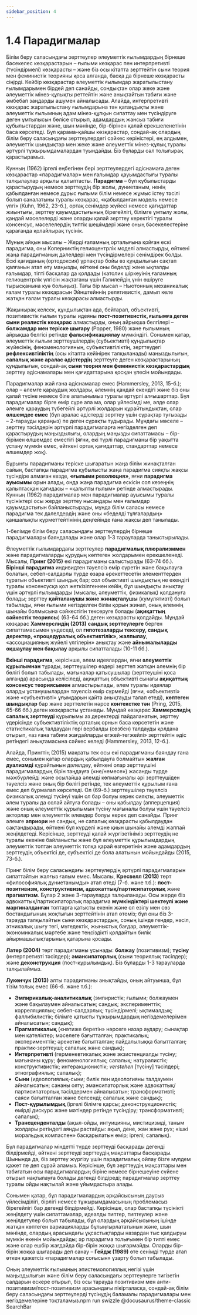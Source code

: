 ```yaml
---
sidebar_position: 4
---
```


# 1.4 Парадигмалар

Білім беру саласындағы зерттеулер әлеуметтік ғылымдардың бірнеше бәсекелес көзқарастарын – ғылыми көзқарас пен интерпретивті (түсіндірмелі) көзқарасты – және біз осы кітапта зерттейтін сыни теория мен феминистік теорияны қоса алғанда, басқа да бірнеше көзқарасты сіңірді. Кейбір көзқарастар әлеуметтік ғылымдар жаратылыстану ғылымдарымен бірдей деп санайды, сондықтан олар жеке және әлеуметтік мінез-құлықты реттейтін және анықтайтын табиғи және әмбебап заңдарды ашумен айналысады. Алайда, интерпретивті көзқарас жаратылыстану ғылымдарына тән қатаңдықты және әлеуметтік ғылымның адам мінез-құлқын сипаттау мен түсіндіруге деген ұмтылысын бөлісе отырып, адамдардың жансыз табиғи құбылыстардан және, шын мәнінде, бір-бірінен қалай ерекшеленетінін баса көрсетеді. Бұл қарама-қайшы көзқарастар, сондай-ақ олардың білім беру саласындағы зерттеулердегі сәйкес көріністері, ең алдымен, әлеуметтік шындықтар мен жеке және әлеуметтік мінез-құлық туралы әртүрлі тұжырымдамалардан туындайды. Біз бұларды сәл толығырақ қарастырамыз.

Кунның (1962) іргелі еңбегінен бері зерттеулердегі әдіснамаға деген көзқарастар «парадигмалар» мен ғалымдар қауымдастығы туралы талқылаулар арқылы қалыптасты. **Парадигма** – бұл құбылыстарды қарастырудың немесе зерттеудің бір жолы, дүниетаным, ненің қабылданған немесе дұрыс ғылыми білім немесе жұмыс істеу тәсілі болып саналатыны туралы көзқарас, «қабылданған модель немесе үлгі» (Kuhn, 1962, 23-б.), ортақ сенімдер жүйесі немесе қағидаттар жиынтығы, зерттеу қауымдастығының бірегейлігі, білімге ұмтылу жолы, қандай мәселелерді және оларды қалай зерттеу керектігі туралы консенсус, мәселелердің типтік шешімдері және оның бәсекелестеріне қарағанда қолайлырақ түсінік.

Мұның айқын мысалы – Жерді ғаламның орталығына қойған ескі парадигма, оны Коперниктің гелиоцентрлік моделі алмастырды, өйткені жаңа парадигманың дәлелдері мен түсіндірмелері сенімдірек болды. Ескі қағиданың (ортодоксия) ұрпақтар бойы өз құндылығын сақтап қалғанын атап өту маңызды, өйткені оны беделді және ықпалды ғалымдар, тіпті басқалар да қолдады (католик шіркеуінің ғаламның гелиоцентрлік үлгісін жақтағаны үшін Галилейдің үнін өшіруге тырысқанына куә болыңыз). Тағы бір мысал – Ньютонның механикалық ғалам туралы көзқарасын Эйнштейннің релятивистік, дамып келе жатқан ғалам туралы көзқарасы алмастырды.

Жақынырақ келсек, құндылықтан ада, бейтарап, объективті, позитивистік ғылым туралы идеяны **пост-позитивистік, ғылымға деген сыни реалистік көзқарас** алмастырды, оның айрықша белгілері – **болжамдар мен теріске шығару** (Popper, 1980) және ғылымның айрықша белгісі ретінде **фальсификациялау** мүмкіндігі. Сонымен қатар, әлеуметтік ғылым зерттеушілердің (субъективті) құндылықтар жүйесінің, феноменологияның, субъективтіліктің, зерттеудегі **рефлексивтіліктің** (осы кітапта кейінірек талқыланады) маңыздылығын, **сапалық және аралас әдістердің** зерттеуге деген көзқарастарының құндылығын, сондай-ақ **сыни теория мен феминистік көзқарастардың** зерттеу әдіснамалары мен қағидаттарына қосқан үлесін мойындады.

Парадигмалар жай ғана әдіснамалар емес (Hammersley, 2013, 15-б.); олар – әлемге қараудың жолдары, әлемнің қандай екендігі және біз оны қалай түсіне немесе біле алатынымыз туралы әртүрлі алғышарттар. Бұл парадигмалар бірге өмір сүре ала ма, олар үйлесімді ме, әлде олар әлемге қараудың түбегейлі әртүрлі жолдарын құрайтындықтан, олар **өлшемдес емес** (бұл аралас әдістерді зерттеу үшін сұрақтар туғызады – 2-тарауды қараңыз) пе деген сұрақты тудырады. Мұндағы мәселе – зерттеу тәсілдерін әртүрлі парадигмаларға негізделген деп қарастырудың маңыздылығы, олардың маңызды сипаттамасы – бір-бірімен өлшемдес еместігі (яғни, екі түрлі парадигманы бір уақытта ұстану мүмкін емес, өйткені ортақ қағидаттар, стандарттар немесе өлшемдер жоқ).

Бұрынғы парадигманы теріске шығаратын жаңа білім жинақталған сайын, бастапқы парадигма құбылысты жаңа парадигма сияқты жақсы түсіндіре алмаған кезде, **«ғылыми революция»**, яғни **парадигма ауысымы** орын алады, онда жаңа парадигма ескісін сол кезеңнің қалыптасқан қағидасы – «қалыпты ғылым» ретінде алмастырады. Кунның (1962) парадигмалар мен парадигмалар ауысымы туралы түсініктері осы жерде зерттеу нысандары мен ғалымдар қауымдастығын байланыстырады, мұнда білім саласы немесе парадигма тек дәлелдердің және оны «беделді тұлғалардың» қаншалықты құрметтейтінінің деңгейінде ғана жақсы деп танылады.

1-бөлімде білім беру саласындағы зерттеулердің бірнеше парадигмалары баяндалады және олар 1-3 тарауларда таныстырылады.

Әлеуметтік ғылымдардағы зерттеулер **парадигмалық плюрализммен** және парадигмаларды құрудың көптеген жолдарымен ерекшеленеді. Мысалы, **Принг (2015)** екі парадигманы салыстырады (63-74 бб.). **Бірінші парадигма** индивидтен тәуелсіз өмір сүретін және бақылауға болатын, себеп-салдарлы түрде өзара әрекеттесетін элементтерден тұратын объективті шындық бар; сол объективті шындықтың не екендігі туралы консенсусқа қол жеткізілгеннен кейін, бұл шындықты анықтау үшін әртүрлі ғылымдарды (мысалы, әлеуметтік, физикалық) қолдануға болады; зерттеу **қайталанушы және жинақталушы** (кумулятивті) болып табылады, яғни ғылыми негізделген білім қорын жинап, оның әлемнің шынайы болмысына сәйкестігін тексеруге болады (**ақиқаттың сәйкестік теориясы**) (63-64 бб.) деген көзқарасты қолдайды. Мұндай көзқарас **Хаммерслидің (2013)** **сандық зерттеулерге** берген сипаттамасымен үндеседі, ол **гипотезаларды тексеру, сандық деректер, «процедуралық объективтілік», жалпылау**, «ассоциацияның жүйелі үлгілерін» анықтау және **айнымалыларды оқшаулау мен бақылау** арқылы сипатталады (10-11 бб.).

**Екінші парадигма**, керісінше, әлем идеялардан, яғни **әлеуметтік құрылымнан** тұрады, зерттеушілер өздері зерттеп жатқан әлемнің бір бөлігі болып табылады, мағыналар қатысушылар (зерттеушіні қоса алғанда) арасында келісіледі, ақиқаттың объективті сынағы **ақиқаттың консенсус теориясымен** алмастырылады, әлем туралы идеялар оларды ұстанушылардан тәуелсіз өмір сүрмейді (яғни, «объективті» және «субъективті» ұғымдарын қайта анықтауды талап етеді), **көптеген шындықтар** бар және зерттелетін нәрсе **контекстке тән** (Pring, 2015, 65-66 бб.) деген көзқарасты ұстанады. Мұндай көзқарас **Хаммерслидің** **сапалық зерттеуді** құрылымы аз деректерді пайдаланатын, зерттеу үдерісінде субъективтіліктің орталық орнын баса көрсететін және статистикалық талдаудан гөрі вербалды (сөзбен) талдауды қолдана отырып, «аз ғана табиғи жағдайларды егжей-тегжейлі» зерттейтін әдіс ретіндегі анықтамасына сәйкес келеді (Hammersley, 2013, 12-б.).

Алайда, Прингтің (2015) мақсаты тек осы екі парадигманы баяндау ғана емес, сонымен қатар олардың қабылдауға болмайтын **жалған дуализмді** құрайтынын дәлелдеу, өйткені олар зерттеушіні парадигмалардың бірін таңдауға («не/немесе») жасанды түрде мәжбүрлейді және осылайша әлемді көпмағыналы әрі зерттеушіден тәуелсіз және оның бір бөлігі ретінде, тек әлеуметтік құрылым ғана емес деп бұрмалап көрсетеді. Ол (69-б.) зерттеушілер тәуелсіз физикалық әлемді түсінуі үшін ол бар болуы керек сияқты, әлеуметтік әлем туралы да солай айтуға болады – оны қабылдау (апперцепция) және оның әлеуметтік құрылымын түсіну мағыналы болуы үшін тәуелсіз акторлар мен әлеуметтік әлемдер болуы керек деп санайды. Принг әлемге **априори** не сандық, не сапалық көзқарасты қабылдаудан сақтандырады, өйткені бұл күрделі және қиын шынайы әлемді жаппай жеңілдетеді. Керісінше, зерттеуді қалай жүргізетініміз зерттеудің не туралы екеніне байланысты және бұл әлеуметтік құрылымдардың әлеуметтік топтан әлеуметтік топқа қарай өзгеретінін және адамдардың зерттеудің объектісі де, субъектісі де бола алатынын мойындайды (2015, 73-б.).

Принг білім беру саласындағы зерттеулердің әртүрлі парадигмаларын сипаттайтын жалғыз ғалым емес. Мысалы, **Кресвелл (2013)** төрт «философиялық дүниетанымды» атап өтеді (7-б. және т.б.): **пост-позитивизм, конструктивизм, адвокаттық/партисипаторлық** және **прагматизм**. Бұлар 2 және 3-тарауларда талқыланады. Осы жерде біз адвокаттық/партисипаторлық парадигма **мүмкіндіктері шектеулі және маргиналданған** топтарға қатысты екенін және ол езілу мен сөз бостандығының жоқтығын зерттейтінін атап өтеміз; бұл оны біз 3-тарауда талқылайтын сыни көзқарастардың, соның ішінде гендер, нәсіл, этникалық шығу тегі, мүгедектік, жыныстық бағдар, әлеуметтік-экономикалық мәртебе және теңсіздікті қолдайтын билік айырмашылықтарының қатарына қосады.

**Латер (2004)** төрт парадигманы ұсынады: **болжау** (позитивизм); **түсіну** (интерпретивті тәсілдер); **эмансипаторлық** (сыни теориялық тәсілдер); және **деконструкция** (пост-құрылымдық). Біз бұларды 1-3 тарауларда талқылаймыз.

**Лукенчук (2013)** алты парадигманы анықтайды, оның айтуынша, бұл тізім толық емес (66-б. және т.б.):

* **Эмпирикалық-аналитикалық** (эмпиристік; ғылыми; болжаумен және бақылаумен айналысатын; сандық; эксперименттік; корреляциялық; себеп-салдарлық; түсіндірмелі; ықтималдық; фаллибилистік; білімге қатысты тұжырымдардың негіздемелерімен айналысатын; сандық);
* **Прагматикалық** («нәтиже беретін» нәрсеге назар аудару; сынақтар мен қателіктер; мәселеге бағытталған; практикалық; эксперименттік; әрекетке бағытталған; пайдалылыққа бағытталған; практик-зерттеуші; сапалық және сандық);
* **Интерпретивті** (герменевтикалық және экзистенциалды түсіну; мағынаны құру; феноменологиялық; сапалық; натуралистік; конструктивистік; интеракционистік; *verstehen* [түсіну] тәсілдері; этнографиялық; сапалық);
* **Сыни** (идеологиялық-сыни; билік пен идеологияны талдаумен айналысатын; сананы ояту; эмансипаторлық және адвокаттық/партисипаторлық тәсілдермен айналысатын; трансформативті; саяси бағытталған және белсенді; сапалық және сандық);
* **Пост-құрылымдық** (іргелі білімге қарсы; деконструкционистік; өмірді дискурс және мәтіндер ретінде түсіндіру; трансформативті; сапалық);
* **Трансценденталды** (ақыл-ойды, интуицияны, мистицизмді, таным жолдары ретіндегі аянды растайды: ақыл, дене, жан және рух; «ішкі моральдық компаспен» басқарылатын өмір; іргелі; сапалық).

Бұл парадигмалар міндетті түрде зерттеуді басқарады дегенді білдірмейді, өйткені зерттеуді зерттеудің мақсаттары басқарады. Шынында да, біз зерттеу жүргізу үшін парадигмалық ойлау бізге мүлдем қажет пе деп сұрай аламыз. Керісінше, бұл зерттеудің мақсаттары мен табиғатын осы парадигмалардың біріне немесе бірнешеуіне сүйене отырып нақтылауға болады дегенді білдіреді; парадигмалар зерттеу туралы ойды нақтылай және ұйымдастыра алады.

Сонымен қатар, бұл парадигмалардың әрқайсысының даусыз үйлесімділігі, бірлігі немесе тұжырымдамасының проблемасыз бірегейлігі бар дегенді білдірмейді. Керісінше, олар бастапқы түсінікті жеңілдету үшін сипаттамалар, идеалды типтер, типтеулер және жеңілдетулер болып табылады, бұл олардың әрқайсысының ішінде жатқан көптеген вариацияларды бұлыңғырлататынын және, шын мәнінде, олардың арасындағы ұқсастықтарды назардан тыс қалдыруы мүмкін екенін мойындайды; әр парадигма толығымен бір типті емес және олар ешбір жағдайда бір-бірін жоққа шығармайды. Оларды бір-бірін жоққа шығарады деп санау – **Гейдж (1989)** өте сенімді түрде атап өткен қажетсіз «парадигмалар соғысын» ұзарту болып табылады.

Оның әлеуметтік ғылымның эпистемологиялық негізі үшін маңыздылығын және білім беру саласындағы зерттеулерге тигізетін салдарын ескере отырып, біз осы тарауда позитивизм мен анти-позитивизм/пост-позитивизм арасындағы пікірталасқа, сондай-ақ білім беру саласындағы зерттеулерді түсінудің баламалы парадигмалары мен негіздемелеріне тоқталамыз.npm run swizzle @docusaurus/theme-classic SearchBar